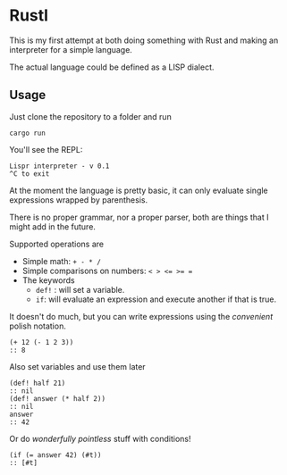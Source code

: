 # Rustl
This is my first attempt at both doing something with Rust and making an interpreter for a simple language.

The actual language could be defined as a LISP dialect.

## Usage

Just clone the repository to a folder and run

    cargo run

You'll see the REPL: 

	Lispr interpreter - v 0.1
	^C to exit
	
At the moment the language is pretty basic, it can only evaluate single 
expressions wrapped by parenthesis.

There is no proper grammar, nor a proper parser, both are things that I
might add in the future.

Supported operations are

- Simple math: `+ - * /`
- Simple comparisons on numbers: `< > <= >= =`
- The keywords 
	- `def!` : will set a variable.
	- `if`: will evaluate an expression and execute another if that is true.
	
It doesn't do much, but you can write expressions using the *convenient* polish notation.

	(+ 12 (- 1 2 3))
	:: 8
	
Also set variables and use them later

	(def! half 21)
	:: nil
	(def! answer (* half 2))
	:: nil
	answer
	:: 42
	
Or do *wonderfully pointless* stuff with conditions!

	(if (= answer 42) (#t))
	:: [#t]
